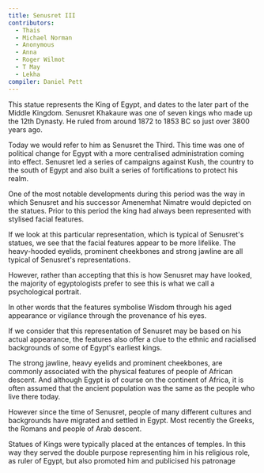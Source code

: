 ```yaml
---
title: Senusret III
contributors:
  - Thais
  - Michael Norman
  - Anonymous
  - Anna
  - Roger Wilmot
  - T May
  - Lekha
compiler: Daniel Pett
---
```

This statue represents the King of Egypt, and dates to the later part of the Middle Kingdom. Senusret Khakaure was one of seven kings who made up the 12th Dynasty. He ruled from around 1872 to 1853 BC so just over 3800 years ago.

Today we would refer to him as Senusret the Third. This time was one of political change for Egypt with a more centralised administration coming into effect. Senusret led a series of campaigns against Kush, the country to the south of Egypt and also built a series of fortifications to protect his realm.

One of the most notable developments during this period was the way in which Senusret and his successor Amenemhat Nimatre would depicted on the statues. Prior to this period the king had always been represented with stylised facial features.

If we look at this  particular  representation, which is typical of Senusret's statues, we see that the facial features appear to be more lifelike. The heavy-hooded eyelids, prominent cheekbones and strong jawline are all typical of Senusret's representations.

However, rather than accepting that this is how Senusret may have looked, the majority of egyptologists prefer to see this is what we call a psychological portrait.

In other words that the features symbolise Wisdom through his aged appearance or vigilance through the provenance of his eyes.

If we consider that this representation of Senusret may be based on his actual appearance, the features also offer a clue to the ethnic and racialised backgrounds of some of Egypt's earliest kings.

The strong jawline, heavy eyelids and prominent cheekbones, are commonly associated with the physical features of people of African descent. And although Egypt is of course on the continent of Africa, it is often assumed that the ancient population was the same as the people who live there today.

However since the time of Senusret, people of many different cultures and backgrounds have migrated and settled in Egypt. Most recently the Greeks, the Romans and people of Arab descent.

Statues of Kings were typically placed at the entances of temples. In this way they served the double purpose representing him in his religious role, as ruler of Egypt, but also promoted him and publicised his patronage
